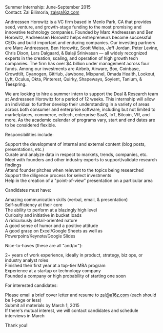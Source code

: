 Summer Internship: June-September 2015 <br>
Contact: Zal Bilimoria, zal@a16z.com <br>

Andreessen Horowitz is a VC firm based in Menlo Park, CA that provides seed, venture, and growth-stage funding to the most promising and innovative technology companies. Founded by Marc Andreessen and Ben Horowitz, Andreessen Horowitz helps entrepreneurs become successful CEOs and build important and enduring companies. Our investing partners are Marc Andreessen, Ben Horowitz, Scott Weiss, Jeff Jordan, Peter Levine, Chris Dixon, Lars Dalgaard, & Balaji Srinivasan — all widely recognized experts in the creation, scaling, and operation of high growth tech companies. The firm has over $4 billion under management across four funds. Among our investments are Airbnb, Airware, Box, Coinbase, Crowdtilt, Cyanogen, GitHub, Jawbone, Mixpanel, Omada Health, Lookout, Lyft, Oculus, Okta, Pinterest, Quirky, Shapeways, Soylent, Tanium, & Teespring.

We are looking to hire a summer intern to support the Deal & Research team at Andresseen Horowitz for a period of 12 weeks. This internship will allow an individual to further develop their understanding in a variety of areas across both consumer and enterprise software, including but not limited to marketplaces, commerce, edtech, enterprise SaaS, IoT, Bitcoin, VR, and more. As the academic calendar of programs vary, start and end dates are to be considered flexible.

Responsibilities include:

Support the development of internal and external content (blog posts, presentations, etc.) <br>
Curate and analyze data in respect to markets, trends, companies, etc. <br>
Meet with founders and other industry experts to support/validate research findings <br>
Attend founder pitches when relevant to the topics being researched <br>
Support the diligence process for select investments <br>
Help in the creation of a "point-of-view" presentation on a particular area <br>

Candidates must have:

Amazing communication skills (verbal, email, & presentation) <br>
Self-sufficiency at their core <br>
The ability to perform at a blazingly high level <br>
Curiosity and initiative in bucket loads <br>
A ridiculously detail-oriented nature <br>
A good sense of humor and a positive attitude <br>
A good grasp on Excel/Google Sheets as well as Powerpoint/Keynote/Google Slides <br>

Nice-to-haves (these are all "and/or"):

2+ years of work experience, ideally in product, strategy, biz ops, or industry analyst roles <br>
Finished their first year at a top-tier MBA program <br>
Experience at a startup or technology company <br>
Founded a company or high probability of starting one soon <br>

For interested candidates:

Please email a brief cover letter and resume to zal@a16z.com (each should be 1-page or less) <br>
Submit all materials by March 1, 2015 <br>
If there's mutual interest, we will contact candidates and schedule interviews in March <br>

Thank you!
